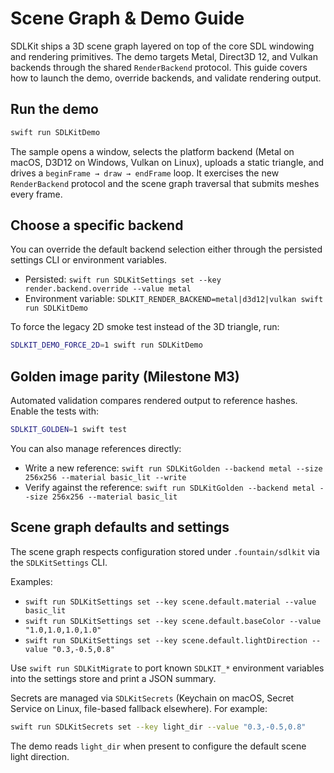 # Scene Graph & Demo Guide

SDLKit ships a 3D scene graph layered on top of the core SDL windowing and rendering primitives. The demo targets Metal, Direct3D 12, and Vulkan backends through the shared `RenderBackend` protocol. This guide covers how to launch the demo, override backends, and validate rendering output.

## Run the demo

```bash
swift run SDLKitDemo
```

The sample opens a window, selects the platform backend (Metal on macOS, D3D12 on Windows, Vulkan on Linux), uploads a static triangle, and drives a `beginFrame → draw → endFrame` loop. It exercises the new `RenderBackend` protocol and the scene graph traversal that submits meshes every frame.

## Choose a specific backend

You can override the default backend selection either through the persisted settings CLI or environment variables.

- Persisted: `swift run SDLKitSettings set --key render.backend.override --value metal`
- Environment variable: `SDLKIT_RENDER_BACKEND=metal|d3d12|vulkan swift run SDLKitDemo`

To force the legacy 2D smoke test instead of the 3D triangle, run:

```bash
SDLKIT_DEMO_FORCE_2D=1 swift run SDLKitDemo
```

## Golden image parity (Milestone M3)

Automated validation compares rendered output to reference hashes. Enable the tests with:

```bash
SDLKIT_GOLDEN=1 swift test
```

You can also manage references directly:

- Write a new reference: `swift run SDLKitGolden --backend metal --size 256x256 --material basic_lit --write`
- Verify against the reference: `swift run SDLKitGolden --backend metal --size 256x256 --material basic_lit`

## Scene graph defaults and settings

The scene graph respects configuration stored under `.fountain/sdlkit` via the `SDLKitSettings` CLI.

Examples:

- `swift run SDLKitSettings set --key scene.default.material --value basic_lit`
- `swift run SDLKitSettings set --key scene.default.baseColor --value "1.0,1.0,1.0,1.0"`
- `swift run SDLKitSettings set --key scene.default.lightDirection --value "0.3,-0.5,0.8"`

Use `swift run SDLKitMigrate` to port known `SDLKIT_*` environment variables into the settings store and print a JSON summary.

Secrets are managed via `SDLKitSecrets` (Keychain on macOS, Secret Service on Linux, file-based fallback elsewhere). For example:

```bash
swift run SDLKitSecrets set --key light_dir --value "0.3,-0.5,0.8"
```

The demo reads `light_dir` when present to configure the default scene light direction.
